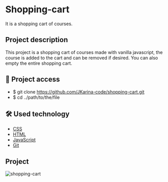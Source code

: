 # Shopping-cart

It is a shopping cart of courses.

## Project description

This project is a shopping cart of courses made with vanilla javascript, the course is added to the cart and can be removed if desired. You can also empty the entire shopping cart.

## 📁 Project access

- $ git clone https://github.com/JKarina-code/shopping-cart.git
- $ cd ../path/to/the/file

## 🛠️ Used technology

- [CSS](https://www.w3schools.com/Css/)
- [HTML](https://www.w3schools.com/html/)
- [JavaScript](https://www.w3schools.com/js)
- [Git](https://git-scm.com/docs)

## Project

![shopping-cart](https://user-images.githubusercontent.com/29663094/234058177-6f7b68f5-1b91-4f52-a235-70cec9a0ed36.png)
